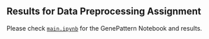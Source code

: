 ## Results for Data Preprocessing Assignment

Please check [`main.ipynb`](main.ipynb) for the GenePattern Notebook and results. 
